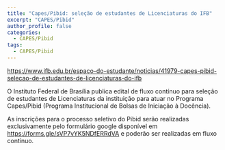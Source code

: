 ```yaml
---
title: "Capes/Pibid: seleção de estudantes de Licenciaturas do IFB"
excerpt: "CAPES/Pibid"
author_profile: false
categories:
  - CAPES/Pibid
tags:
  - CAPES/Pibid
---
```

<https://www.ifb.edu.br/espaco-do-estudante/noticias/41979-capes-pibid-selecao-de-estudantes-de-licenciaturas-do-ifb>

O Instituto Federal de Brasília publica edital de fluxo contínuo para seleção de estudantes de Licenciaturas da instituição para atuar no Programa Capes/Pibid (Programa Institucional de Bolsas de Iniciação à Docência).

As inscrições para o processo seletivo do Pibid serão realizadas exclusivamente pelo formulário google disponível em <https://forms.gle/sVP7vYK5NDfERRdVA> e poderão ser realizadas em fluxo contínuo.
